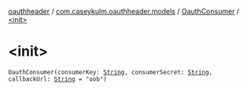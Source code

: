 [oauthheader](../../index.md) / [com.caseykulm.oauthheader.models](../index.md) / [OauthConsumer](index.md) / [&lt;init&gt;](.)

# &lt;init&gt;

`OauthConsumer(consumerKey: `[`String`](https://kotlinlang.org/api/latest/jvm/stdlib/kotlin/-string/index.html)`, consumerSecret: `[`String`](https://kotlinlang.org/api/latest/jvm/stdlib/kotlin/-string/index.html)`, callbackUrl: `[`String`](https://kotlinlang.org/api/latest/jvm/stdlib/kotlin/-string/index.html)` = "oob")`